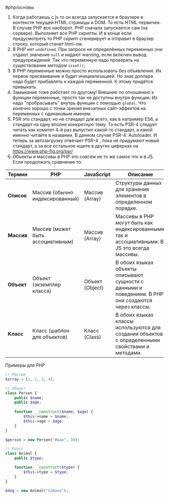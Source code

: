 #php/основы 


1. Когда работаешь с js то он всегда запускается в браузере в контексте текущей HTML страницы и DOM. То есть HTML первичен. В случае PHP все наоборот. PHP сначала запускается сам (на сервере). Выполняет все PHP скрипты. И в конце если предусмотреть то PHP скрипт сгенерирует и отправит в браузер строку, который станет html-ом.   
2. В PHP нет `undefined`. При запросе не определённых переменных они отдают значение `null`  и кидают warning, если включен вывод предупреждений. Так что переменную надо проверять на существование методом `isset()`;  
3. В PHP переменные можно просто использовать без объявления. Их первое присваивание и будет инициализацией.  Но знак доллара надо будет прибавлять к каждой переменной. К этому придётся привыкать.
4.  Замыкание тоже работает по  другому! Внешние по отношению к функции переменные, просто так не доступны внутри функции. Их надо "пробрасывать" внутрь функции с помощью `global`. Что конечно хорошо с точки  зрения внезапных сайт-эффектов на переменных с одинаковым именем. 
5. PSR это стандарт, но не стандарт для всего, как в например ES6, а стандарт на одну вполне конкретную тему. То есть PSR-4 следует читать как комитет 4-й раз выпустил какой-то стандарт, а какой именно читайте в названии. В данном случае PSR-4: Autoloader.  И теперь за автозагрузку отвечает PSR-4 , пока не придумают новый стандарт, а за все остальное ищите в других циферках на  https://www.php-fig.org/psr/
6. Объекты и массивы в PHP это совсем не то же самое что и в JS. Если продолжать сравнение то: 

| Термин     | PHP                               | JavaScript      | Описание                                                                                            |
| ---------- | --------------------------------- | --------------- | --------------------------------------------------------------------------------------------------- |
| **Список** | Массив (обычно индексированный)   | Массив (Array)  | Структуры данных для хранения элементов в определенном порядке.                                     |
| **Массив** | Массив (может быть ассоциативным) | Массив (Array)  | Массивы в PHP могут быть как индексированными, так и ассоциативными. В JS это всегда массивы.       |
| **Объект** | Объект (экземпляр класса)         | Объект (Object) | В обоих языках объекты описывают сущности с данными и поведением. В PHP они создаются через классы. |
| **Класс**  | Класс (шаблон для объектов)       | Класс (Class)   | В обоих языках классы используются для создания объектов с определенными свойствами и методами.     |
Примеры для PHP
```php
// Массив
$array = [1, 2, 3, 4];

// Объект
class Person {
    public $name;
    public $age;
    
    function __construct($name, $age) {
        $this->name = $name;
        $this->age = $age;
    }
}

$person = new Person("Иван", 30);

// Класс
class Animal {
    public $type;

    function __construct($type) {
        $this->type = $type;
    }
}

$dog = new Animal("Собака");
```
